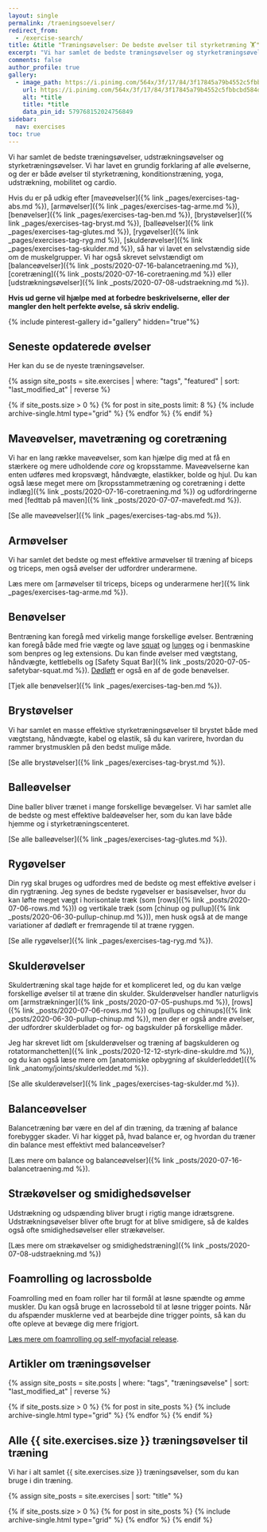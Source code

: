 ```yaml
---
layout: single
permalink: /traeningsoevelser/
redirect_from:
  - /exercise-search/
title: &title "Træningsøvelser: De bedste øvelser til styrketræning 🏋"
excerpt: "Vi har samlet de bedste træningsøvelser og styrketræningsøvelser. Vi har lavet en grundig forklaring af alle øvelserne, og der er både øvelser til styrketræning, konditionstræning, yoga, udstrækning, mobilitet og cardio."
comments: false
author_profile: true
gallery:
  - image_path: https://i.pinimg.com/564x/3f/17/84/3f17845a79b4552c5fbbcbd584d1c36a.jpg
    url: https://i.pinimg.com/564x/3f/17/84/3f17845a79b4552c5fbbcbd584d1c36a.jpg
    alt: *title
    title: *title
    data_pin_id: 579768152024756849
sidebar:
  nav: exercises
toc: true
---
```


Vi har samlet de bedste træningsøvelser, udstrækningsøvelser og styrketræningsøvelser. Vi har lavet en grundig forklaring af alle øvelserne, og der er både øvelser til styrketræning, konditionstræning, yoga, udstrækning, mobilitet og cardio.

Hvis du er på udkig efter [maveøvelser]({% link _pages/exercises-tag-abs.md %}), [armøvelser]({% link _pages/exercises-tag-arme.md %}), [benøvelser]({% link _pages/exercises-tag-ben.md %}), [brystøvelser]({% link _pages/exercises-tag-bryst.md %}), [balleøvelser]({% link _pages/exercises-tag-glutes.md %}), [rygøvelser]({% link _pages/exercises-tag-ryg.md %}), [skulderøvelser]({% link _pages/exercises-tag-skulder.md %}), så har vi lavet en selvstændig side om de muskelgrupper. Vi har også skrevet selvstændigt om [balanceøvelser]({% link _posts/2020-07-16-balancetraening.md %}), [coretræning]({% link _posts/2020-07-16-coretraening.md %}) eller [udstrækningsøvelser]({% link _posts/2020-07-08-udstraekning.md %}).

**Hvis ud gerne vil hjælpe med at forbedre beskrivelserne, eller der mangler den helt perfekte øvelse, så skriv endelig.**

{% include pinterest-gallery id="gallery" hidden="true"%}

## Seneste opdaterede øvelser

Her kan du se de nyeste træningsøvelser.

<div class="feature__wrapper">

{% assign site_posts = site.exercises | where: "tags", "featured" | sort: "last_modified_at" | reverse %}

{% if site_posts.size > 0 %}
  {% for post in site_posts limit: 8 %}
    {% include archive-single.html type="grid" %}
  {% endfor %}
{% endif %}

</div>

## Maveøvelser, mavetræning og coretræning

Vi har en lang række maveøvelser, som kan hjælpe dig med at få en stærkere og mere udholdende _core_ og kropsstamme. Maveøvelserne kan enten udføres med kropsvægt, håndvægte, elastikker, bolde og hjul. Du kan også læse meget mere om [kropsstammetræning og coretræning i dette indlæg]({% link _posts/2020-07-16-coretraening.md %}) og udfordringerne med [fedttab på maven]({% link _posts/2020-07-07-mavefedt.md %}).

[Se alle maveøvelser]({% link _pages/exercises-tag-abs.md %}).

## Armøvelser

Vi har samlet det bedste og mest effektive armøvelser til træning af biceps og triceps, men også øvelser der udfordrer underarmene.

Læs mere om [armøvelser til triceps, biceps og underarmene her]({% link _pages/exercises-tag-arme.md %}).

## Benøvelser

Bentræning kan foregå med virkelig mange forskellige øvelser. Bentræning kan foregå både med frie vægte og lave [squat](/squat/) og [lunges](/lunges/) og i benmaskine som benpres og leg extensions. Du kan finde øvelser med vægtstang, håndvægte, kettlebells og [Safety Squat Bar]({% link _posts/2020-07-05-safetybar-squat.md %}). [Dødløft](/doedloeft/) er også en af de gode benøvelser.

[Tjek alle benøvelser]({% link _pages/exercises-tag-ben.md %}).

## Brystøvelser

Vi har samlet en masse effektive styrketræningsøvelser til brystet både med vægtstang, håndvægte, kabel og elastik, så du kan varirere, hvordan du rammer brystmusklen på den bedst mulige måde.

[Se alle brystøvelser]({% link _pages/exercises-tag-bryst.md %}).

## Balleøvelser

Dine baller bliver trænet i mange forskellige bevægelser. Vi har samlet alle de bedste og mest effektive baldeøvelser her, som du kan lave både hjemme og i styrketræningscenteret.

[Se alle balleøvelser]({% link _pages/exercises-tag-glutes.md %}).

## Rygøvelser

Din ryg skal bruges og udfordres med de bedste og mest effektive øvelser i din rygtræning. Jeg synes de bedste rygøvelser er basisøvelser, hvor du kan løfte meget vægt i horisontale træk (som [rows]({% link _posts/2020-07-06-rows.md %})) og vertikale træk (som [chinup og pullup]({% link _posts/2020-06-30-pullup-chinup.md %})), men husk også at de mange variationer af dødløft er fremragende til at træne ryggen.

[Se alle rygøvelser]({% link _pages/exercises-tag-ryg.md %}).

## Skulderøvelser

Skuldertræning skal tage højde for et kompliceret led, og du kan vælge forskellige øvelser til at træne din skulder. Skulderøvelser handler naturligvis om [armstrækninger]({% link _posts/2020-07-05-pushups.md %}), [rows]({% link _posts/2020-07-06-rows.md %}) og [pullups og chinups]({% link _posts/2020-06-30-pullup-chinup.md %}), men der er også andre øvelser, der udfordrer skulderbladet og for- og bagskulder på forskellige måder.

Jeg har skrevet lidt om [skulderøvelser og træning af bagskulderen og rotatormanchetten]({% link _posts/2020-12-12-styrk-dine-skuldre.md %}), og du kan også læse mere om [anatomiske opbygning af skulderleddet]({% link _anatomy/joints/skulderleddet.md %}).

[Se alle skulderøvelser]({% link _pages/exercises-tag-skulder.md %}).

## Balanceøvelser

Balancetræning bør være en del af din træning, da træning af balance forebygger skader. Vi har kigget på, hvad balance er, og hvordan du træner din balance mest effektivt med balanceøvelser?

[Læs mere om balance og balanceøvelser]({% link _posts/2020-07-16-balancetraening.md %}).

## Strækøvelser og smidighedsøvelser

Udstrækning og udspænding bliver brugt i rigtig mange idrætsgrene. Udstrækningsøvelser bliver ofte brugt for at blive smidigere, så de kaldes også ofte smidighedsøvelser eller strækøvelser.

[Læs mere om strækøvelser og smidighedstræning]({% link _posts/2020-07-08-udstraekning.md %})

## Foamrolling og lacrossbolde

Foamrolling med en foam roller har til formål at løsne spændte og ømme muskler. Du kan også bruge en lacrossebold til at løsne trigger points. Når du afspænder musklerne ved at bearbejde dine trigger points, så kan du ofte opleve at bevæge dig mere frigjort.

[Læs mere om foamrolling og self-myofacial release](/foamrolling-foamroller-lacrossebolde/).

## Artikler om træningsøvelser

<div class="feature__wrapper">

{% assign site_posts = site.posts | where: "tags", "træningsøvelse" | sort: "last_modified_at" | reverse %}

{% if site_posts.size > 0 %}
  {% for post in site_posts %}
    {% include archive-single.html type="grid" %}
  {% endfor %}
{% endif %}

</div>

## Alle {{ site.exercises.size }} træningsøvelser til træning

Vi har i alt samlet {{ site.exercises.size }} træningsøvelser, som du kan bruge i din træning.

<div class="feature__wrapper">

{% assign site_posts = site.exercises | sort: "title" %}

{% if site_posts.size > 0 %}
  {% for post in site_posts %}
    {% include archive-single.html type="grid" %}
  {% endfor %}
{% endif %}

</div>
